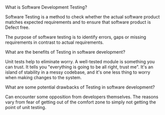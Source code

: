 What is Software Development Testing?

Software Testing is a method to check whether the actual software product matches expected requirements and to ensure that software product is Defect free. 

The purpose of software testing is to identify errors, gaps or missing requirements in contrast to actual requirements.

What are the benefits of Testing in software development?

Unit tests help to eliminate worry. A well-tested module is something you can trust. It tells you "everything is going to be all right, trust me". It's an island of stability in a messy codebase, and it's one less thing to worry when making changes to the system.

What are some potential drawbacks of Testing in software development?

Can encounter some opposition from developers themselves. The reasons vary from fear of getting out of the comfort zone to simply not getting the point of unit testing.